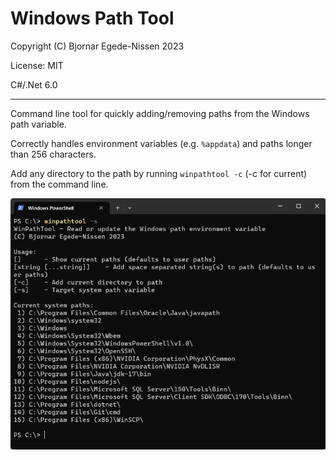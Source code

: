 # Windows Path Tool

Copyright (C) Bjornar Egede-Nissen 2023

License: MIT

C#/.Net 6.0

---

Command line tool for quickly adding/removing paths from the Windows path variable.

Correctly handles environment variables (e.g. `%appdata`) and paths longer than 256 characters.

Add any directory to the path by running `winpathtool -c` (-c for current) from the command line.

![Application screenshot](./screenshot.png)
